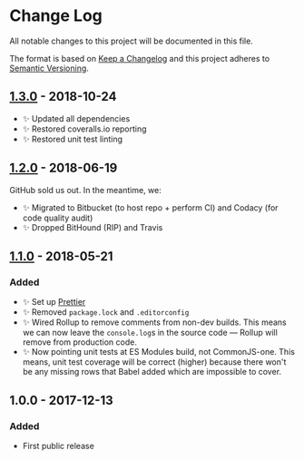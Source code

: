 # Change Log

All notable changes to this project will be documented in this file.

The format is based on [Keep a Changelog](http://keepachangelog.com/)
and this project adheres to [Semantic Versioning](http://semver.org/).

## [1.3.0] - 2018-10-24

- ✨ Updated all dependencies
- ✨ Restored coveralls.io reporting
- ✨ Restored unit test linting

## [1.2.0] - 2018-06-19

GitHub sold us out. In the meantime, we:

- ✨ Migrated to Bitbucket (to host repo + perform CI) and Codacy (for code quality audit)
- ✨ Dropped BitHound (RIP) and Travis

## [1.1.0] - 2018-05-21

### Added

- ✨ Set up [Prettier](https://prettier.io)
- ✨ Removed `package.lock` and `.editorconfig`
- ✨ Wired Rollup to remove comments from non-dev builds. This means we can now leave the `console.log`s in the source code — Rollup will remove from production code.
- ✨ Now pointing unit tests at ES Modules build, not CommonJS-one. This means, unit test coverage will be correct (higher) because there won't be any missing rows that Babel added which are impossible to cover.

## 1.0.0 - 2017-12-13

### Added

- First public release

[1.1.0]: https://bitbucket.org/codsen/object-all-values-equal-to/branches/compare/v1.1.0%0Dv1.0.7#diff
[1.2.0]: https://bitbucket.org/codsen/object-all-values-equal-to/branches/compare/v1.2.0%0Dv1.1.0#diff
[1.3.0]: https://bitbucket.org/codsen/object-all-values-equal-to/branches/compare/v1.3.0%0Dv1.2.0#diff
